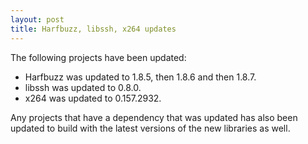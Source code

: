 ```yaml
---
layout: post
title: Harfbuzz, libssh, x264 updates
---
```


The following projects have been updated:
* Harfbuzz was updated to 1.8.5, then 1.8.6 and then 1.8.7.
* libssh was updated to 0.8.0.
* x264 was updated to 0.157.2932.

Any projects that have a dependency that was updated has also been updated to build with the latest versions of the new libraries as well.